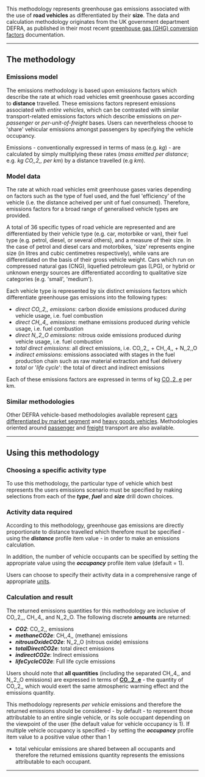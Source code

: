 This methodology represents greenhouse gas emissions associated with the
use of **road vehicles** as differentiated by their **size**. The data
and calculation methodology originates from the UK government department
DEFRA, as published in their most recent [greenhouse gas (GHG)
conversion
factors](http://www.defra.gov.uk/environment/economy/business-efficiency/reporting)
documentation.

-----

## The methodology

### Emissions model

The emissions methodology is based upon emissions factors which describe
the rate at which road vehicles emit greenhouse gases according to
**distance** travelled. These emissions factors represent emissions
associated with *entire vehicles*, which can be contrasted with similar
transport-related emissions factors which describe emissions on
*per-passenger* or *per-unit-of-freight* bases. Users can nevertheless
choose to 'share' vehicular emissions amongst passengers by specifying
the vehicle occupancy.

Emissions - conventionally expressed in terms of mass (e.g. *kg*) - are
calculated by simply multiplying these rates (*mass emitted per
distance*; e.g. *kg CO,,2,, per km*) by a distance travelled (e.g *km*).

### Model data

The rate at which road vehicles emit greenhouse gases varies depending
on factors such as the type of fuel used, and the fuel 'efficiency' of
the vehicle (i.e. the distance acheived per unit of fuel consumed).
Therefore, emissions factors for a broad range of generalised vehicle
types are provided.

A total of 36 specific types of road vehicle are represented and are
differentiated by their vehicle type (e.g. car, motorbike or van), their
fuel type (e.g. petrol, diesel, or several others), and a measure of
their size. In the case of petrol and diesel cars and motorbikes, 'size'
represents engine size (in litres and cubic centimetres respectively),
while vans are differentiated on the basis of their gross vehicle
weight. Cars which run on compressed natural gas (CNG), liquefied
petroleum gas (LPG), or hybrid or unknown energy sources are
differentiated according to qualitative size categories (e.g. 'small',
'medium').

Each vehicle type is represented by six distinct emissions factors which
differentiate greenhouse gas emissions into the following types:

  - *direct CO,,2,, emissions*: carbon dioxide emissions produced
    *during* vehicle usage, i.e. fuel combustion
  - *direct CH,,4,, emissions*: methane emissions produced *during*
    vehicle usage, i.e. fuel combustion
  - *direct N,,2,,O emissions*: nitrous oxide emissions produced
    *during* vehicle usage, i.e. fuel combustion
  - *total direct emissions*: all direct emissions, i.e. CO,,2,, +
    CH,,4,, + N,,2,,O
  - *indirect emissions*: emissions associated with stages in the fuel
    production chain such as raw material extraction and fuel delivery
  - *total* or '*life cycle*': the total of direct and indirect
    emissions

Each of these emissions factors are expressed in terms of kg
[CO,,2,,e](Greenhouse_gases_Global_warming_potentials) per km.

### Similar methodologies

Other DEFRA vehicle-based methodologies available represent [cars
differentiated by market
segment](DEFRA_road_transport_methodology_by_vehicle_class) and [heavy
goods vehicles](DEFRA_heavy_goods_vehicle_methodology). Methodologies
oriented around [passenger](DEFRA_passenger_transport_methodology) and
[freight](DEFRA_freight_transport_methodology) transport are also
available.

-----

## Using this methodology

### Choosing a specific activity type

To use this methodology, the particular type of vehicle which best
represents the users emissions scenario must be specified by making
selections from each of the ***type***, ***fuel*** and ***size*** drill
down choices.

### Activity data required

According to this methodology, greenhouse gas emissions are directly
proportionate to distance travelled which therefore must be specified -
using the ***distance*** profile item value - in order to make an
emissions calculation.

In addition, the number of vehicle occupants can be specified by setting
the appropriate value using the ***occupancy*** profile item value
(default = 1).

Users can choose to specify their activity data in a comprehensive range
of appropriate [units](Units).

### Calculation and result

The returned emissions quantities for this methodology are inclusive of
CO,,2,,, CH,,4,, and N,,2,,O. The following discrete **amounts** are
returned:

  - ***CO2***: CO,,2,, emissions
  - ***methaneCO2e***: CH,,4,, (methane) emissions
  - ***nitrousOxideCO2e***: N,,2,,O (nitrous oxide) emissions
  - ***totalDirectCO2e***: total direct emissions
  - ***indirectCO2e***: Indirect emissions
  - ***lifeCycleCO2e***: Full life cycle emissions

Users should note that **all quantities** (including the separated
CH,,4,, and N,,2,,O emissions) are expressed in terms of
**[CO,,2,,e](Greenhouse_gases_Global_warming_potentials)** - the
quantity of CO,,2,, which would exert the same atmospheric warming
effect and the emissions quantity.

This methodology represents *per vehicle* emissions and therefore the
returned emissions should be considered - by default - to represent
those attributable to an entire single vehicle, or its sole occupant
depending on the viewpoint of the user (the default value for vehicle
occupancy is 1). If multiple vehicle occupancy is specified - by setting
the ***occupancy*** profile item value to a positive value other than 1
- total vehicular emissions are shared between all occupants and
therefore the returned emissions quantity represents the emissions
attributable to each occupant.

-----
